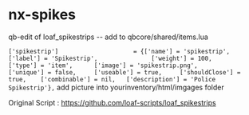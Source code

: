 # nx-spikes
 qb-edit of loaf_spikestrips
-- add to qbcore/shared/items.lua 

` ['spikestrip'] 				     = {['name'] = 'spikestrip',					['label'] = 'Spikestrip', 				['weight'] = 100, 		['type'] = 'item', 		['image'] = 'spikestrip.png', 			['unique'] = false, 	['useable'] = true, 	['shouldClose'] = true,	   ['combinable'] = nil,   ['description'] = 'Police Spikestrip'},
`
add picture into yourinventory/html/imgages folder





Original Script : https://github.com/loaf-scripts/loaf_spikestrips

